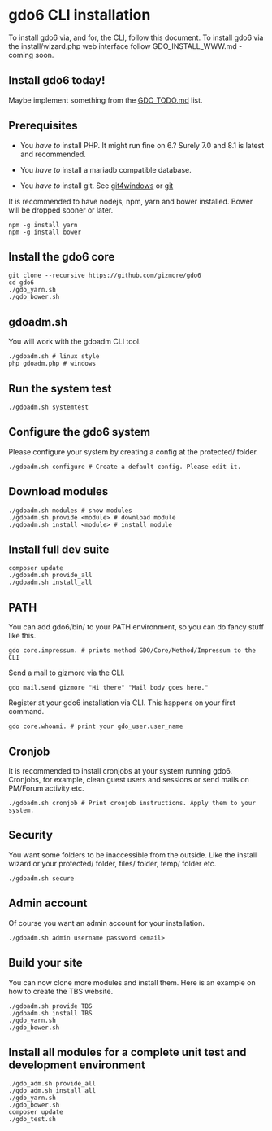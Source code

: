 # gdo6 CLI installation

To install gdo6 via, and for, the CLI, follow this document.
To install gdo6 via the install/wizard.php web interface follow GDO_INSTALL_WWW.md - coming soon.


## Install gdo6 today!

Maybe implement something from the [GDO_TODO.md](https://github.com/gizmore/gdo6/blob/master/DOCS/GDO_TODO.md) list.


## Prerequisites

 - You *have to* install PHP. It might run fine on 6.? Surely 7.0 and 8.1 is latest and recommended.

 - You *have to* install a mariadb compatible database.

 - You *have to* install git. See [git4windows](https://git-scm.com/download/win) or [git](https://github.com/git/git)
 
It is recommended to have nodejs, npm, yarn and bower   installed.
Bower will be dropped sooner or later.

    npm -g install yarn
    npm -g install bower


## Install the gdo6 core

    git clone --recursive https://github.com/gizmore/gdo6
    cd gdo6
    ./gdo_yarn.sh
    ./gdo_bower.sh
    
    
## gdoadm.sh

You will work with the gdoadm CLI tool.

    ./gdoadm.sh # linux style
    php gdoadm.php # windows
    
    
## Run the system test

    ./gdoadm.sh systemtest


## Configure the gdo6 system

Please configure your system by creating a config at the protected/ folder.

    ./gdoadm.sh configure # Create a default config. Please edit it.


## Download modules

    ./gdoadm.sh modules # show modules
    ./gdoadm.sh provide <module> # download module
    ./gdoadm.sh install <module> # install module
    
    
## Install full dev suite

    composer update
    ./gdoadm.sh provide_all
    ./gdoadm.sh install_all
    

## PATH

You can add gdo6/bin/ to your PATH environment, so you can do fancy stuff like this.
    
    gdo core.impressum. # prints method GDO/Core/Method/Impressum to the CLI
    
Send a mail to gizmore via the CLI.

    gdo mail.send gizmore "Hi there" "Mail body goes here."
    
Register at your gdo6 installation via CLI. This happens on your first command.

    gdo core.whoami. # print your gdo_user.user_name
    
    
## Cronjob

It is recommended to install cronjobs at your system running gdo6.
Cronjobs, for example, clean guest users and sessions or send mails on PM/Forum activity etc. 

    ./gdoadm.sh cronjob # Print cronjob instructions. Apply them to your system.
   
    
## Security

You want some folders to be inaccessible from the outside. Like the install wizard or your protected/ folder, files/ folder, temp/ folder etc.

    ./gdoadm.sh secure
    

## Admin account

Of course you want an admin account for your installation.

    ./gdoadm.sh admin username password <email>


## Build your site

You can now clone more modules and install them.
Here is an example on how to create the TBS website.

    ./gdoadm.sh provide TBS
    ./gdoadm.sh install TBS
    ./gdo_yarn.sh
    ./gdo_bower.sh
    
    
## Install all modules for a complete unit test  and development environment

    ./gdo_adm.sh provide_all
    ./gdo_adm.sh install_all
    ./gdo_yarn.sh
    ./gdo_bower.sh
    composer update
    ./gdo_test.sh

